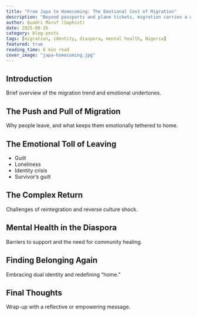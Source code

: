 ```yaml
---
title: "From Japa to Homecoming: The Emotional Cost of Migration"  
description: "Beyond passports and plane tickets, migration carries a weight few talk about — the emotional toll of leaving and returning."  
author: Quadri Maruf (Sophist)  
date: 2025-08-26  
category: blog-posts  
tags: [migration, identity, diaspora, mental health, Nigeria]  
featured: true  
reading_time: 6 min read  
cover_image: "japa-homecoming.jpg"  
---
```


## Introduction

Brief overview of the migration trend and emotional undertones.

## The Push and Pull of Migration

Why people leave, and what keeps them emotionally tethered to home.

## The Emotional Toll of Leaving

- Guilt  
- Loneliness  
- Identity crisis  
- Survivor’s guilt  

## The Complex Return

Challenges of reintegration and reverse culture shock.

## Mental Health in the Diaspora

Barriers to support and the need for community healing.

## Finding Belonging Again

Embracing dual identity and redefining “home.”

## Final Thoughts

Wrap-up with a reflective or empowering message.